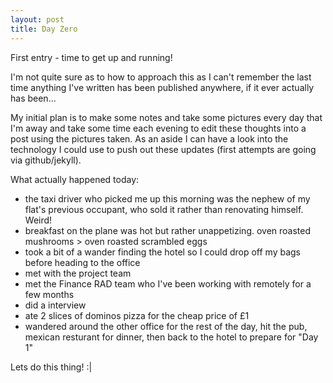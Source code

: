 ```yaml
---
layout: post
title: Day Zero
---
```


First entry - time to get up and running!

I'm not quite sure as to how to approach this as I can't remember the last time anything I've written has been published anywhere, if it ever actually has been...

My initial plan is to make some notes and take some pictures every day that I'm away and take some time each evening to edit these thoughts into a post using the pictures taken. As an aside I can have a look into the technology I could use to push out these updates (first attempts are going via github/jekyll).

What actually happened today:

- the taxi driver who picked me up this morning was the nephew of my flat's previous occupant, who sold it rather than renovating himself. Weird!
- breakfast on the plane was hot but rather unappetizing. oven roasted mushrooms > oven roasted scrambled eggs
- took a bit of a wander finding the hotel so I could drop off my bags before heading to the office
- met with the project team
- met the Finance RAD team who I've been working with remotely for a few months
- did a interview
- ate 2 slices of dominos pizza for the cheap price of £1
- wandered around the other office for the rest of the day, hit the pub, mexican resturant for dinner, then back to the hotel to prepare for "Day 1"

Lets do this thing! :|
